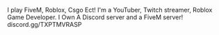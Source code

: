 I play FiveM, Roblox, Csgo Ect!
I'm a YouTuber, Twitch streamer, Roblox Game Developer.
I Own A Discord server and a FiveM server!
discord.gg/TXPTMVRASP
